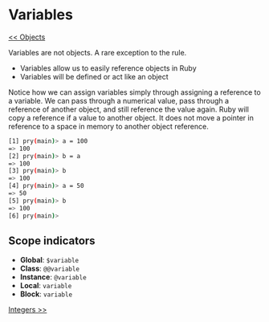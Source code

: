 Variables
=========
[<< Objects](https://github.com/KLVTZ/Ruby-Essentials/blob/master/notes/Chapter_02:%20Ruby%20Object%20Types/01.objects.md)

Variables are not objects. A rare exception to the rule.

- Variables allow us to easily reference objects in Ruby
- Variables will be defined or act like an object

Notice how we can assign variables simply through assigning a reference to a
variable. We can pass through a numerical value, pass through a reference of
another object, and still reference the value again. Ruby will copy a reference
if a value to another object. It does not move a pointer in reference to a space
in memory to another object reference.

```bash
[1] pry(main)> a = 100
=> 100
[2] pry(main)> b = a
=> 100
[3] pry(main)> b
=> 100
[4] pry(main)> a = 50
=> 50
[5] pry(main)> b
=> 100
[6] pry(main)>
```

Scope indicators
-----------------
- **Global**: `$variable`
- **Class**: `@@variable`
- **Instance**: `@variable`
- **Local**: `variable`
- **Block**: `variable`

[Integers >>](https://github.com/KLVTZ/Ruby-Essentials/blob/master/notes/Chapter_02:%20Ruby%20Object%20Types/03.integers.md)
